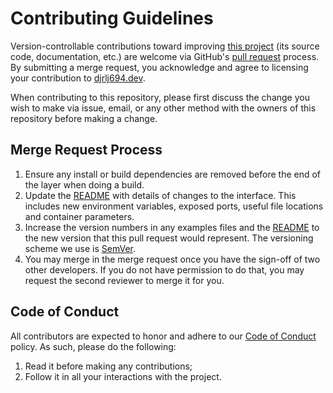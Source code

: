# Contributing Guidelines

Version-controllable contributions toward improving [this project][README] (its source
code, documentation, etc.) are welcome via GitHub's [pull request] process. By
submitting a merge request, you acknowledge and agree to licensing your
contribution to [djrlj694.dev][owner].

When contributing to this repository, please first discuss the change you wish
to make via issue, email, or any other method with the owners of this repository
before making a change.

## Merge Request Process

1. Ensure any install or build dependencies are removed before the end of the
   layer when doing a build.
2. Update the [README] with details of changes to the interface. This includes
   new environment variables, exposed ports, useful file locations
   and container parameters.
3. Increase the version numbers in any examples files and the [README] to the
   new version that this pull request would represent. The versioning scheme we
   use is [SemVer].
4. You may merge in the merge request once you have the sign-off of two other
   developers. If you do not have permission to do that, you may request the
   second reviewer to merge it for you.

## Code of Conduct

All contributors are expected to honor and adhere to our [Code of Conduct] policy.
As such, please do the following:

1. Read it before making any contributions;
2. Follow it in all your interactions with the project.

[Code of Conduct]: CODE_OF_CONDUCT.md
[owner]: https://djrlj694.dev
[pull request]: https://github.com/djrlj694/.make/pulls
[README]: README.md
[SemVer]: http://semver.org
